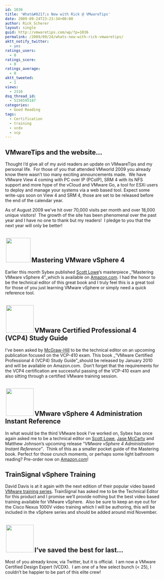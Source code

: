 ```yaml
---
id: 1036
title: 'What&#8217;s New with Rick @ VMwareTips'
date: 2009-09-24T23:23:34+00:00
author: Rick Scherer
layout: single
guid: http://vmwaretips.com/wp/?p=1036
permalink: /2009/09/24/whats-new-with-rick-vmwaretips/
aktt_notify_twitter:
  - yes
ratings_users:
  - 0
ratings_score:
  - 0
ratings_average:
  - 0
aktt_tweeted:
  - 1
views:
  - 2316
dsq_thread_id:
  - 5156595187
categories:
  - Good Reading
tags:
  - Certification
  - training
  - vcdx
  - vcp
---
```

## VMwareTips and the website&#8230;

Thought I&#8217;d give all of my avid readers an update on VMwareTips and my personal life.  For those of you that attended VMworld 2009 you already know there wasn&#8217;t too many exciting announcements made.  We have VMware View 4 coming with PC over IP (PCoIP), SRM 4 with its NFS support and more hype of the vCloud and VMware Go, a tool for ESXi users to deploy and manage your systems via a web based tool. Expect some write-ups soon on View 4 and SRM 4, those are set to be released before the end of the calendar year.

As of August 2009 we&#8217;ve hit over 70,000 visits per month and over 18,000 unique visitors!  The growth of the site has been phenomenal over the past year and I have no one to thank but my readers!  I pledge to you that the next year will only be better!

## <img class="alignleft" style="margin: 3px; border-width: 0px;" src="http://ecx.images-amazon.com/images/I/51v5-4bGx%2BL.jpg" alt="" width="80" />Mastering VMware vSphere 4

Earlier this month Sybex published <a href="http://blog.scottlowe.org" target="_blank">Scott Lowe</a>&#8216;s masterpiece _&#8220;Mastering VMware vSphere 4&#8221;_which is available on <a href="http://www.amazon.com/Mastering-VMware-vSphere-Computer-Tech/dp/0470481382" target="_blank">Amazon.com</a>. I had the honor to be the technical editor of this great book and I truly feel this is a great tool for those of you just learning VMware vSphere or simply need a quick reference tool.

## <img class="alignright" style="margin: 3px; border-width: 0px;" src="http://www.mhprofessional.com/covers/Jpeg_140-wide/0071633685.jpeg" alt="" width="90" />VMware Certified Professional 4 (VCP4) Study Guide

I&#8217;ve been asked by <a href="http://www.mhprofessional.com/" target="_blank">McGraw-Hill</a> to be the technical editor on an upcoming publication focused on the VCP-410 exam. This book _&#8220;VMware Certified Professional 4 (VCP4) Study Guide&#8221;_should be released by January 2010 and will be available on Amazon.com.  Don&#8217;t forget that the requirements for the VCP4 certification are successful passing of the VCP-410 exam and also sitting through a certified VMware training session.

## <img class="alignleft" style="margin: 3px; border-width: 0px;" src="http://ecx.images-amazon.com/images/I/51U7nREv3OL.jpg" alt="" width="90" />VMware vSphere 4 Administration Instant Reference

In what would be the third VMware book I&#8217;ve worked on, Sybex has once again asked me to be a technical editor on <a href="http://blog.scottlowe.org" target="_blank">Scott Lowe</a>, <a href="http://www.jasemccarty.com/blog/" target="_blank">Jase McCarty</a> and Matthew Johnson&#8217;s upcoming release _&#8220;VMware vSphere 4 Administration Instant Reference&#8221;_.  Think of this as a smaller pocket guide of the Mastering book. Perfect for those crunch moments, or perhaps some light bathroom reading? Pre-order now on <a href="http://www.amazon.com/VMware-vSphere-Administration-Instant-Reference/dp/0470520728" target="_blank">Amazon.com</a>!

## TrainSignal vSphere Training

David Davis is at it again with the next edition of their popular video based <a href="http://www.trainsignal.com/VMware-vSphere-Training-P76.aspx" target="_blank">VMware training series</a>. TrainSignal has asked me to be the Technical Editor for this product and I promise we&#8217;ll provide nothing but the best video based training available for VMware vSphere.  Also be sure to keep an eye out for the Cisco Nexus 1000V video training which I will be authoring, this will be included in the vSphere series and should be added around mid November.

## <img class="alignright" style="margin: 3px; border-width: 0px;" src="http://profile.ak.fbcdn.net/object3/1640/103/n23695903460_3876.jpg" alt="" width="90" />I&#8217;ve saved the best for last&#8230;

Most of you already know, via Twitter, but it is official.  I am now a VMware Certified Design Expert (VCDX).  I am one of a few select bunch (< 25), I couldn&#8217;t be happier to be part of this elite crew!